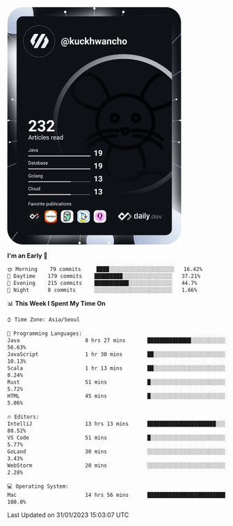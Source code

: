 <a href="https://app.daily.dev/kuckhwancho"><img src="https://github.com/kuckjwi0928/kuckjwi0928/blob/master/devcard.svg" width="400" alt="Kuckjwi Devcard"/></a>

<!--START_SECTION:waka-->
**I'm an Early 🐤** 

```text
🌞 Morning    79 commits     ████░░░░░░░░░░░░░░░░░░░░░   16.42% 
🌆 Daytime    179 commits    █████████░░░░░░░░░░░░░░░░   37.21% 
🌃 Evening    215 commits    ███████████░░░░░░░░░░░░░░   44.7% 
🌙 Night      8 commits      ░░░░░░░░░░░░░░░░░░░░░░░░░   1.66%

```


📊 **This Week I Spent My Time On** 

```text
⌚︎ Time Zone: Asia/Seoul

💬 Programming Languages: 
Java                     8 hrs 27 mins       ██████████████░░░░░░░░░░░   56.63% 
JavaScript               1 hr 30 mins        ██░░░░░░░░░░░░░░░░░░░░░░░   10.13% 
Scala                    1 hr 13 mins        ██░░░░░░░░░░░░░░░░░░░░░░░   8.24% 
Rust                     51 mins             █░░░░░░░░░░░░░░░░░░░░░░░░   5.72% 
HTML                     45 mins             █░░░░░░░░░░░░░░░░░░░░░░░░   5.06%

🔥 Editors: 
IntelliJ                 13 hrs 13 mins      ██████████████████████░░░   88.52% 
VS Code                  51 mins             █░░░░░░░░░░░░░░░░░░░░░░░░   5.77% 
GoLand                   30 mins             ░░░░░░░░░░░░░░░░░░░░░░░░░   3.43% 
WebStorm                 20 mins             ░░░░░░░░░░░░░░░░░░░░░░░░░   2.28%

💻 Operating System: 
Mac                      14 hrs 56 mins      █████████████████████████   100.0%

```


 Last Updated on 31/01/2023 15:03:07 UTC
<!--END_SECTION:waka-->
